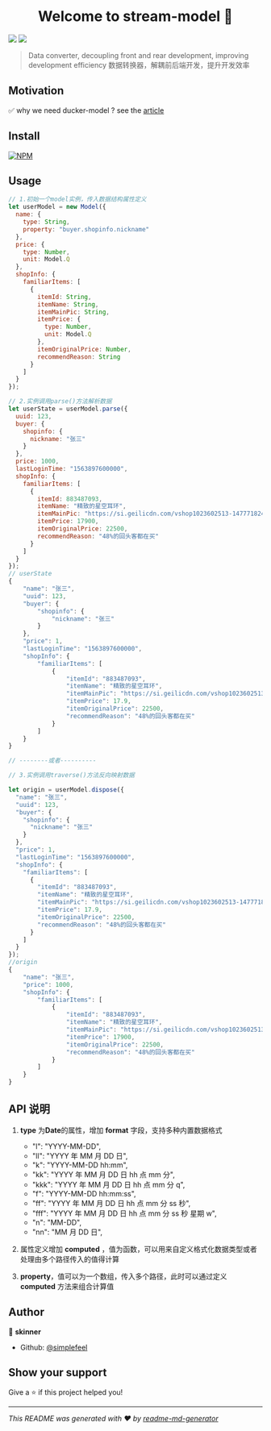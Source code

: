 <h1 align="center">Welcome to stream-model 👋</h1>
<p>
  <img src="https://img.shields.io/badge/version-0.0.1-blue.svg?cacheSeconds=2592000" />
  <img src="https://badgen.net/badgesize/normal/https://raw.githubusercontent.com/simplefeel/ducker-model/master/dist/ducker.es5.js">
</p>

> Data converter, decoupling front and rear development, improving development efficiency 数据转换器，解耦前后端开发，提升开发效率

## Motivation

✅ why we need ducker-model ? see the [article](https://mp.weixin.qq.com/s/q6xybux0fhrUz5HE5TY0aA)

## Install

[![NPM](https://nodei.co/npm/stream-model.png)](https://nodei.co/npm/stream-model/)

## Usage

```js
// 1.初始一个model实例，传入数据结构属性定义
let userModel = new Model({
  name: {
    type: String,
    property: "buyer.shopinfo.nickname"
  },
  price: {
    type: Number,
    unit: Model.Q
  },
  shopInfo: {
    familiarItems: [
      {
        itemId: String,
        itemName: String,
        itemMainPic: String,
        itemPrice: {
          type: Number,
          unit: Model.Q
        },
        itemOriginalPrice: Number,
        recommendReason: String
      }
    ]
  }
});

// 2.实例调用parse()方法解析数据
let userState = userModel.parse({
  uuid: 123,
  buyer: {
    shopinfo: {
      nickname: "张三"
    }
  },
  price: 1000,
  lastLoginTime: "1563897600000",
  shopInfo: {
    familiarItems: [
      {
        itemId: 883487093,
        itemName: "精致的星空耳环",
        itemMainPic: "https://si.geilicdn.com/vshop1023602513-1477718242.jpg?w=984&h=984",
        itemPrice: 17900,
        itemOriginalPrice: 22500,
        recommendReason: "48%的回头客都在买"
      }
    ]
  }
});
// userState
{
    "name": "张三",
    "uuid": 123,
    "buyer": {
        "shopinfo": {
            "nickname": "张三"
        }
    },
    "price": 1,
    "lastLoginTime": "1563897600000",
    "shopInfo": {
        "familiarItems": [
            {
                "itemId": "883487093",
                "itemName": "精致的星空耳环",
                "itemMainPic": "https://si.geilicdn.com/vshop1023602513-1477718242.jpg?w=984&h=984",
                "itemPrice": 17.9,
                "itemOriginalPrice": 22500,
                "recommendReason": "48%的回头客都在买"
            }
        ]
    }
}

// --------或者----------

// 3.实例调用traverse()方法反向映射数据

let origin = userModel.dispose({
  "name": "张三",
  "uuid": 123,
  "buyer": {
    "shopinfo": {
      "nickname": "张三"
    }
  },
  "price": 1,
  "lastLoginTime": "1563897600000",
  "shopInfo": {
    "familiarItems": [
      {
        "itemId": "883487093",
        "itemName": "精致的星空耳环",
        "itemMainPic": "https://si.geilicdn.com/vshop1023602513-1477718242.jpg?w=984&h=984",
        "itemPrice": 17.9,
        "itemOriginalPrice": 22500,
        "recommendReason": "48%的回头客都在买"
      }
    ]
  }
});
//origin
{
    "name": "张三",
    "price": 1000,
    "shopInfo": {
        "familiarItems": [
            {
                "itemId": "883487093",
                "itemName": "精致的星空耳环",
                "itemMainPic": "https://si.geilicdn.com/vshop1023602513-1477718242.jpg?w=984&h=984",
                "itemPrice": 17900,
                "itemOriginalPrice": 22500,
                "recommendReason": "48%的回头客都在买"
            }
        ]
    }
}
```

## API 说明

1. **type** 为**Date**的属性，增加 **format** 字段，支持多种内置数据格式

   - "l": "YYYY-MM-DD",
   - "ll": "YYYY 年 MM 月 DD 日",
   - "k": "YYYY-MM-DD hh:mm",
   - "kk": "YYYY 年 MM 月 DD 日 hh 点 mm 分",
   - "kkk": "YYYY 年 MM 月 DD 日 hh 点 mm 分 q",
   - "f": "YYYY-MM-DD hh:mm:ss",
   - "ff": "YYYY 年 MM 月 DD 日 hh 点 mm 分 ss 秒",
   - "fff": "YYYY 年 MM 月 DD 日 hh 点 mm 分 ss 秒 星期 w",
   - "n": "MM-DD",
   - "nn": "MM 月 DD 日",

2. 属性定义增加 **computed** ，值为函数，可以用来自定义格式化数据类型或者处理由多个路径传入的值得计算
3. **property**，值可以为一个数组，传入多个路径，此时可以通过定义 **computed** 方法来组合计算值

## Author

👤 **skinner**

- Github: [@simplefeel](https://github.com/simplefeel)

## Show your support

Give a ⭐️ if this project helped you!

---

_This README was generated with ❤️ by [readme-md-generator](https://github.com/kefranabg/readme-md-generator)_
